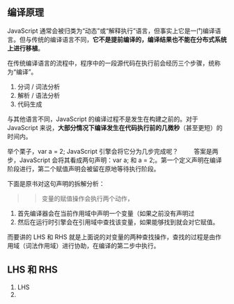 ## 编译原理

JavaScript 通常会被归类为“动态”或“解释执行”语言，但事实上它是一门编译语言。但与传统的编译语言不同，**它不是提前编译的，编译结果也不能在分布式系统上进行移植**。

在传统编译语言的流程中，程序中的一段源代码在执行前会经历三个步骤，统称为“编译”。

1. 分词 / 词法分析
2. 解析 / 语法分析
3. 代码生成

与其他语言不同，JavaScript 的编译过程不是发生在构建之前的。对于 JavaScript 来说，**大部分情况下编译发生在代码执行前的几微秒**（甚至更短）的时间内。

举个栗子，var a = 2; JavaScript 引擎会将它分为几步完成呢？
   答案是两步，JavaScript 会将其看成两句声明：var a; 和 a = 2;。第一个定义声明在编译阶段进行，第二个赋值声明会被留在原地等待执行阶段。

下面是原书对这句声明的拆解分析：

> > 变量的赋值操作会执行两个动作，

1. 首先编译器会在当前作用域中声明一个变量（如果之前没有声明过
2. 然后在运行时引擎会在引用域中查找该变量，如果能够找到就会对它赋值。

而要讲的 LHS 和 RHS 就是上面说的对变量的两种查找操作，查找的过程是由作用域（词法作用域）进行协助，在编译的第二步中执行。

## LHS 和 RHS

1. LHS
2.
